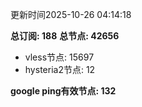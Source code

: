 更新时间2025-10-26 04:14:18

**总订阅: 188**
**总节点: 42656**
- vless节点: 15697
- hysteria2节点: 12

**google ping有效节点: 132**
